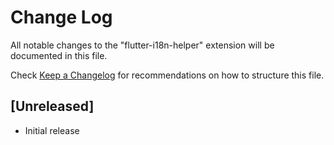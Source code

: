 # Change Log

All notable changes to the "flutter-i18n-helper" extension will be documented in this file.

Check [Keep a Changelog](http://keepachangelog.com/) for recommendations on how to structure this file.

## [Unreleased]

- Initial release